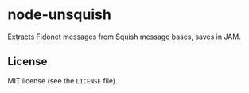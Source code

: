 # node-unsquish
Extracts Fidonet messages from Squish message bases, saves in JAM.

## License

MIT license (see the `LICENSE` file).